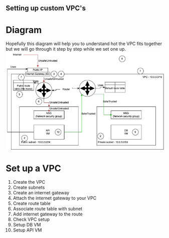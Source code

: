 ## Setting up custom VPC's

# Diagram
Hopefully this diagram will help you to understand hot the VPC fits together but we will go through it step by step while we set one up.<br>
![custom-vpc-diagram](../../../readme-images/custom-vpc-diagram.jpg)<br>

# Set up a VPC
1) Create the VPC
2) Create subnets
3) Create an internet gateway
4) Attach the internet gateway to your VPC
5) Create route table
6) Associate route table with subnet
7) Add internet gateway to the route
8) Check VPC setup
9) Setup DB VM
10) Setup API VM